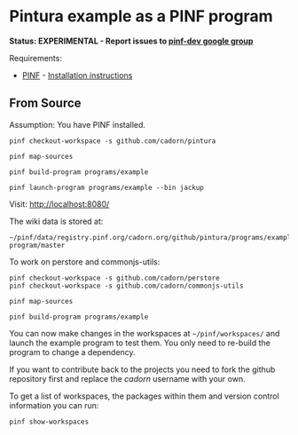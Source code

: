 
Pintura example as a PINF program
=================================

**Status: EXPERIMENTAL - Report issues to [pinf-dev google group](http://groups.google.com/group/pinf-dev)**

Requirements:

  * [PINF](http://github.com/cadorn/pinf) - [Installation instructions](http://github.com/cadorn/pinf/blob/master/docs/Install.md)



From Source
-----------

Assumption: You have PINF installed.

    pinf checkout-workspace -s github.com/cadorn/pintura

    pinf map-sources

    pinf build-program programs/example

    pinf launch-program programs/example --bin jackup

Visit: [http://localhost:8080/](http://localhost:8080/)

The wiki data is stored at:

    ~/pinf/data/registry.pinf.org/cadorn.org/github/pintura/programs/example-program/master

To work on perstore and commonjs-utils:

    pinf checkout-workspace -s github.com/cadorn/perstore
    pinf checkout-workspace -s github.com/cadorn/commonjs-utils

    pinf map-sources

    pinf build-program programs/example

You can now make changes in the workspaces at `~/pinf/workspaces/` and launch the example program to test them.
You only need to re-build the program to change a dependency.

If you want to contribute back to the projects you need to fork the github repository first and replace the *cadorn* username
with your own.

To get a list of workspaces, the packages within them and version control information you can run:

    pinf show-workspaces
